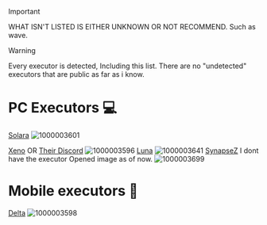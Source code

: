 
> [!IMPORTANT]  
> WHAT ISN'T LISTED IS EITHER UNKNOWN OR NOT RECOMMEND. Such as wave.

> [!WARNING]  
> Every executor is detected, Including this list. There are no "undetected" executors that are public as far as i know.



# PC Executors 💻
[Solara](https://getsolara.dev)
![1000003601](https://github.com/user-attachments/assets/a98b15ed-02f3-43a7-b682-7c76522aada2)

[Xeno](https://github.com/rlz-ve/x/releases/download/1.0.9-New/Xeno-v1.0.9-x64-New.zip)
OR
[Their Discord](https://discord.gg/getxeno)
![1000003596](https://github.com/user-attachments/assets/e1d71229-0599-4e09-8923-2efe21cc1a23)
[Luna](https://discord.gg/getluna)
![1000003641](https://github.com/user-attachments/assets/40a942ff-0c1f-488c-b55e-545f90ca868c)
[SynapseZ](https://synapsez.net/)
I dont have the executor Opened image as of now.
![1000003699](https://github.com/user-attachments/assets/76aaef6f-78df-43e3-b040-6c8f697e08c5)

# Mobile executors 📱
[Delta](https://discord.gg/deltaex)
![1000003598](https://github.com/user-attachments/assets/c61d419c-a514-44d4-8c2f-f17b95acde22)

